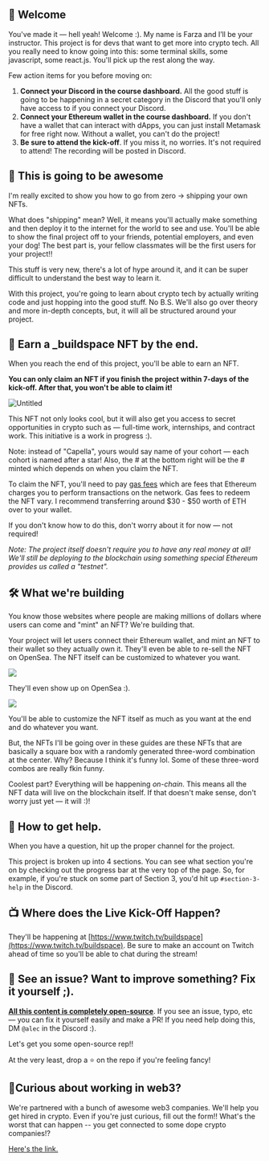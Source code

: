 👋 Welcome
-------------------

You've made it — hell yeah! Welcome :). My name is Farza and I’ll be your instructor. This project is for devs that want to get more into crypto tech. All you really need to know going into this: some terminal skills, some javascript, some react.js. You'll pick up the rest along the way.

Few action items for you before moving on:

1. **Connect your Discord in the course dashboard.** All the good stuff is going to be happening in a secret category in the Discord that you'll only have access to if you connect your Discord.
2. **Connect your Ethereum wallet in the course dashboard.** If you don't have a wallet that can interact with dApps, you can just install Metamask for free right now. Without a wallet, you can't do the project!
3. **Be sure to attend the kick-off**. If you miss it, no worries. It's not required to attend! The recording will be posted in Discord.

🚀 This is going to be awesome
-------------------

I'm really excited to show you how to go from zero -> shipping your own NFTs.

What does "shipping" mean? Well, it means you'll actually make something and then deploy it to the internet for the world to see and use. You'll be able to show the final project off to your friends, potential employers, and even your dog! The best part is, your fellow classmates will be the first users for your project!!

This stuff is very new, there's a lot of hype around it, and it can be super difficult to understand the best way to learn it.

With this project, you're going to learn about crypto tech by actually writing code and just hopping into the good stuff. No B.S. We'll also go over theory and more in-depth concepts, but, it will all be structured around your project.

👀 Earn a _buildspace NFT by the end.
-------------------

When you reach the end of this project, you'll be able to earn an NFT.

**You can only claim an NFT if you finish the project within 7-days of the kick-off. After that, you won't be able to claim it!**

![Untitled](https://i.imgur.com/HlRJTTf.png)

This NFT not only looks cool, but it will also get you access to secret opportunities in crypto such as — full-time work, internships, and contract work. This initiative is a work in progress :).

Note: instead of "Capella", yours would say name of your cohort — each cohort is named after a star! Also, the # at the bottom right will be the # minted which depends on when you claim the NFT.

To claim the NFT, you'll need to pay [gas fees](https://ethereum.org/en/developers/docs/gas/) which are fees that Ethereum charges you to perform transactions on the network. Gas fees to redeem the NFT vary. I recommend transferring around $30 - $50 worth of ETH over to your wallet.

If you don't know how to do this, don't worry about it for now — not required!

*Note: The project itself doesn't require you to have any real money at all! We'll still be deploying to the blockchain using something special Ethereum provides us called a "testnet".*

🛠 What we're building
-------------------

You know those websites where people are making millions of dollars where users can come and "mint" an NFT? We're building that.

Your project will let users connect their Ethereum wallet, and mint an NFT to their wallet so they actually own it. They'll even be able to re-sell the NFT on OpenSea. The NFT itself can be customized to whatever you want.

![](https://i.imgur.com/n2gtgFC.png)

They'll even show up on OpenSea :).

![](https://i.imgur.com/2nQ6Csp.png)

You'll be able to customize the NFT itself as much as you want at the end and do whatever you want.

But, the NFTs I'll be going over in these guides are these NFTs that are basically a square box with a randomly generated three-word combination at the center. Why? Because I think it's funny lol. Some of these three-word combos are really fkin funny.

Coolest part? Everything will be happening *on-chain*. This means all the NFT data will live on the blockchain itself. If that doesn't make sense, don't worry just yet — it will :)!


🤚 How to get help.
-------------------

When you have a question, hit up the proper channel for the project.

This project is broken up into 4 sections. You can see what section you're on by checking out the progress bar at the very top of the page. So, for example, if you're stuck on some part of Section 3, you'd hit up `#section-3-help` in the Discord.


📺 Where does the Live Kick-Off Happen?
-------------------

They'll be happening at [https://www.twitch.tv/buildspace](https://www.twitch.tv/buildspace). Be sure to make an account on Twitch ahead of time so you'll be able to chat during the stream!

🤘 See an issue? Want to improve something? Fix it yourself ;).
---------------------------------------

**[All this content is completely open-source](https://github.com/buildspace/buildspace-projects)**. If you see an issue, typo, etc — you can fix it yourself easily and make a PR! If you need help doing this, DM `@alec` in the Discord :). 

Let's get you some open-source rep!!

At the very least, drop a ⭐ on the repo if you're feeling fancy!


🚨Curious about working in web3?
-------------------

We're partnered with a bunch of awesome web3 companies. We'll help you get hired in crypto. Even if you're just curious, fill out the form!! What's the worst that can happen -- you get connected to some dope crypto companies!?

[Here's the link.](https://zipschool.typeform.com/to/iG2O1lSp)


